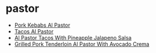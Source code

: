# pastor

 * [Pork Kebabs Al Pastor](index/p/pork-kebabs-al-pastor-242628.json)
 * [Tacos Al Pastor](index/t/tacos-al-pastor-242132.json)
 * [Al Pastor Tacos With Pineapple Jalapeno Salsa](index/a/al-pastor-tacos-with-pineapple-jalapeno-salsa.json)
 * [Grilled Pork Tenderloin Al Pastor With Avocado Crema](index/g/grilled-pork-tenderloin-al-pastor-with-avocado-crema.json)
